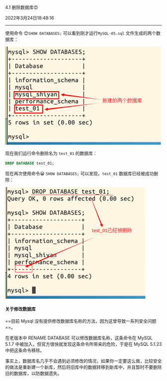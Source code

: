 4.1 删除数据库😍

2022年3月24日18:48:16

---

使用命令 😊`SHOW DATABASES;` 可以看到刚才运行`MySQL-05.sql` 文件生成的两个数据库：

![01](4.1_删除数据库.assets/sql-05-01.png)

现在我们运行命令删除名为 `test_01` 的数据库：

```sql
DROP DATABASE test_01;
```

现在再次使用命令😀 `SHOW DATABASES;` 可以发现，`test_01` 数据库已经被成功删除：

![02](4.1_删除数据库.assets/sql-05-02.png)

#### 关于修改数据库

==目前 Mysql 没有提供修改数据库名称的方法，因为这曾导致一系列安全问题==。

在老版本中 RENAME DATABASE 可以修改数据库名称，这条命令在 MySQL 5.1.7 中被加入，但官方很快就发现这条命令所带来的危险，于是在 MySQL 5.1.23 中把这条命令移除。

事实上，数据库名几乎不会遇到必须修改的情况，如果你一定要这么做，比较安全的做法是重新建一个新库，然后将旧库中的数据转移到新库中，并且暂时不要删除旧的数据库，以防数据遗失。